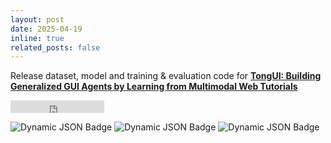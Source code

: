 ```yaml
---
layout: post
date: 2025-04-19
inline: true
related_posts: false
---
```


Release dataset, model and training & evaluation code for [**TongUI: Building Generalized GUI Agents by Learning from Multimodal Web Tutorials**](https://arxiv.org/abs/2504.12679)
<iframe src="https://ghbtns.com/github-btn.html?user=TongUI-agent&repo=TongUI-agent&type=star&count=true" frameborder="0" scrolling="0" width="150" height="20" title="GitHub"></iframe>
<br>

![Dynamic JSON Badge](https://img.shields.io/badge/dynamic/json?url=https%3A%2F%2Fhuggingface.co%2Fapi%2Fmodels%2FBofeee5675%2FTongUI-3B&query=downloads&logo=huggingface&label=TongUI-3B%20Downloads)
![Dynamic JSON Badge](https://img.shields.io/badge/dynamic/json?url=https%3A%2F%2Fhuggingface.co%2Fapi%2Fmodels%2FBofeee5675%2FTongUI-7B&query=downloads&logo=huggingface&label=TongUI-7B%20Downloads)
![Dynamic JSON Badge](https://img.shields.io/badge/dynamic/json?url=https%3A%2F%2Fhuggingface.co%2Fapi%2Fdatasets%2FBofeee5675%2FGUI-Net-1M&query=downloads&logo=huggingface&label=GUI-Net-1M%20Downloads)